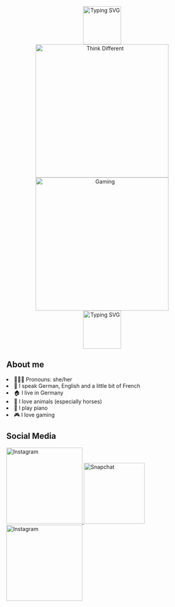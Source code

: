 <div align="center">
<a href="https://git.io/typing-svg"><img height= 100 src="https://readme-typing-svg.demolab.com?font=Roboto+Mono&size=25&pause=1000&color=C7A4FF&center=true&width=900&height=50&lines=Welcome+to+my+account!" alt="Typing SVG" /></a>
</div>

<div float="left"; align="center" >
<img width="350px" src="https://images.pexels.com/photos/2681319/pexels-photo-2681319.jpeg" alt="Think Different" />


<img width="350px" src="https://github.com/mrlnsmr/mrlnsmr/assets/93281779/4943bba4-12e0-4304-82ab-538d30095677" alt="Gaming" />
</div>

<div align="center">
 <a href="https://git.io/typing-svg"><img height= 100 src="https://readme-typing-svg.demolab.com?font=Roboto+Mono&size=31&pause=1000&color=A1EFFB&center=true&width=900&height=50&lines=Hi!+My+name+is+Marlen++;and+I'm+here+to+learn+programming." alt="Typing SVG" /></a>
 </div>

 ## About me
 
 <li> 👱🏻‍♀️ Pronouns: she/her </li>
 <li> 💬 I speak German, English and a little bit of French </li>
 <li> 🏠 I live in Germany </li>
 <li> 🐴 I love animals (especially horses) </li>
 <li> 🎹 I play piano </li>
 <li> 🎮 I love gaming </li>


## Social Media

<div>
<a href="https://www.instagram.com/mrln_smr/">
      <img width="200px" src="https://logos-world.net/wp-content/uploads/2020/04/Instagram-icon-Logo-2016-present.png" alt="Instagram" />
    </a>
 
<a href="https://t.snapchat.com/1KvwUgLh">
      <img width="160px" src="https://th.bing.com/th/id/R.4e3bc5cdc62b72da32544b56a9528161?rik=JvQmZHQQNJjTow&riu=http%3a%2f%2f2.bp.blogspot.com%2f-e8EX8HXfU_M%2fVWA1tOmIxII%2fAAAAAAAACnM%2fwVEAIqUlnOI%2fs1600%2fSnapchat-logo-vector.png&ehk=UEhahD%2fm2%2fI0iksXRnCE%2fUBP1TUDtMNTxjqQU3mZe%2fU%3d&risl=&pid=ImgRaw&r=0" alt="Snapchat" />
</a>
 
<a href="https://www.twitch.tv/mrln_smr">
      <img width="200px" src="https://logolook.net/wp-content/uploads/2021/06/Symbol-Twitch.png" alt="Instagram" />
</a>
</div>
